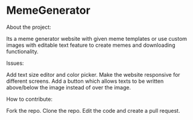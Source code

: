 # MemeGenerator

About the project:

Its a meme generator website with given meme templates or use custom images with editable text feature to create memes and downloading functionality.

Issues:

Add text size editor and color picker.
Make the website responsive for different screens.
Add a button which allows texts to be written above/below the image instead of over the image.


How to contribute:

Fork the repo.
Clone the repo.
Edit the code and create a pull request.
